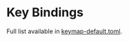 # Key Bindings

Full list available in [keymap-default.toml](https://github.com/sxyazi/yazi/blob/shipped/yazi-config/preset/keymap-default.toml).
